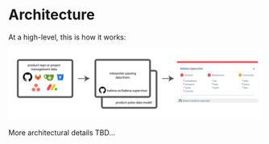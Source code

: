 # Architecture

At a high-level, this is how it works:

![data flow](/docs/assets/flow.png)

More architectural details TBD...